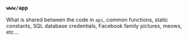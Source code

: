 ### `www/app`
What is shared between the code in `api`, common functions, static constants, SQL database credentials, Facebook family pictures, meows, etc…
